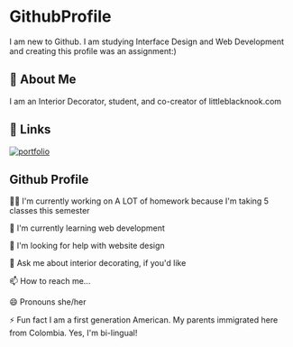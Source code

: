 
# GithubProfile

I am new to Github. I am studying Interface Design and Web Development and creating this profile was an assignment:)


## 🚀 About Me
I am an Interior Decorator, student, and co-creator of littleblacknook.com


## 🔗 Links
[![portfolio](https://img.shields.io/badge/my_portfolio-000?style=for-the-badge&logo=ko-fi&logoColor=white)](littleblacknook.com/)



## Github Profile
👩‍💻 I'm currently working on A LOT of homework because I'm taking 5 classes this semester    

🧠 I'm currently learning web development

🤔 I'm looking for help with website design

💬 Ask me about interior decorating, if you'd like

📫 How to reach me...

😄 Pronouns she/her

⚡️ Fun fact I am a first generation American. My parents immigrated here from Colombia. Yes, I'm bi-lingual!

